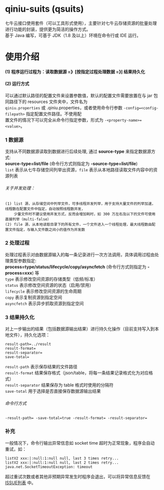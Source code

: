# qiniu-suits (qsuits)
七牛云接口使用套件（可以工具形式使用），主要针对七牛云存储资源的批量处理进行功能的封装，提供更为简洁的操作方式。  
基于 Java 编写，可基于 JDK（1.8 及以上）环境在命令行或 IDE 运行。  

# 使用介绍
#### (1) 程序运行过程为：读取数据源 =》[按指定过程处理数据 =》] 结果持久化  
#### (2) 运行方式  
可以通过默认路径的配置文件来设置参数值，默认的配置文件需要放置在与 jar 包同路径下的 resources 文件夹中，文件名为  
`qiniu.properties` 或 .qiniu.properties，或者使用命令行参数 `-config=<config-filepath>` 指定配置文件路径。不使用配  
置文件的情况下可以完全从命令行指定参数，形式为 `-<property-name>=<value>`。  


### 1 数据源
支持从不同数据源读取到数据进行后续处理, 通过 **source-type** 来指定数据源方式:  
**source-type=list/file** (命令行方式则指定为 **-source-type=list/file**)  
`list` 表示从七牛存储空间列举出资源，`file` 表示从本地路径读取文件内容中的资源列表  

###### *关于并发处理*：  

```
(1) list 源，从存储空间中列举文件，可多线程并发列举，用于支持大量文件的列举加速，线程数在配置文件中指定，自动按照线程数并发，
    少量文件时不建议使用并发方式，反而会增加耗时，如 300 万左右及以下的文件可使用直接列举（multi-false） 
(2) file 源，从本地读取目录下的所有文件，一个文件进入一个线程处理，最大线程数由配置文件指定，与输入文件数之间小的值作为并发数  
```

### 2 处理过程
处理过程表示对由数据源输入的每一条记录进行一次方法调用，具体调用过程由处理类型参数指定:  
**process=type/status/lifecycle/copy/asyncfetch** (命令行方式则指定为 **-process=xxx**) 等  
`type` 表示修改空间资源的存储类型（低频/标准）  
`status` 表示修改空间资源的状态（启用/禁用）  
`lifecycle` 表示修改空间资源的生命周期  
`copy` 表示复制资源到指定空间  
`asyncfetch` 表示异步抓取资源到指定空间  

### 3 结果持久化
对上一步输出的结果（包括数据源输出结果）进行持久化操作（目前支持写入到本地文件），持久化选项：
```
result-path=../result
result-format=
result-separator=
save-total=
```
`result-path` 表示保存结果的文件路径  
`result-format` 结果保存格式（json/table，将每一条结果记录格式化为对应格式）  
`result-separator` 结果保存为 table 格式时使用的分隔符  
`save-total` 用于选择是否直接保存数据源输出结果  

###### *命令行方式*
```
-result-path= -save-total=true -result-format= -result-separator=
```

### 补充
一般情况下，命令行输出异常信息如 socket time 超时为正常现象，程序会自动重试，如：
```
listV2 xxx:|:null:1:null null, last 3 times retry...
listV2 xxx:|:null:1:null null, last 2 times retry...
java.net.SocketTimeoutException: timeout
```
超过重试次数或者其他非预期异常发生时程序会退出，可以将异常信息反馈在 
[ISSUE列表](https://github.com/NigelWu95/qiniu-suits-java/issues) 中。
